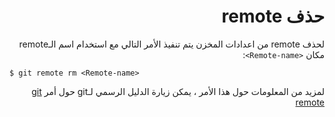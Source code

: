 <div dir="rtl">

# حذف remote

لحذف remote من اعدادات المخزن
يتم تنفيذ الأمر التالي
مع استخدام اسم الـremote مكان 
`<Remote-name>`:

<div dir="ltr">

`$ git remote rm <Remote-name>`

</div>

لمزيد من المعلومات حول هذا الأمر ، يمكن زيارة الدليل الرسمي لـgit حول أمر
[git remote](https://git-scm.com/docs/git-remote)

</div>